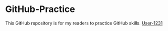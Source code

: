 # GitHub-Practice
This GitHub repository is for my readers to practice GitHub skills.
[User-1231](https://www.linkedin.com/in/tripur-joshi/)
